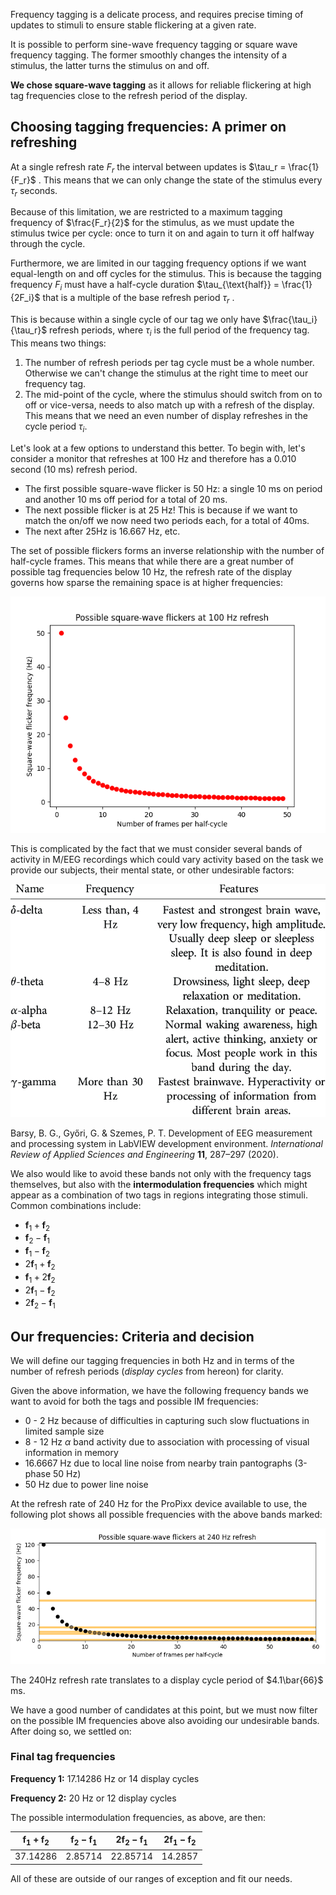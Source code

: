 Frequency tagging is a delicate process, and requires precise timing of updates to stimuli to ensure stable flickering at a given rate. 

It is possible to perform sine-wave frequency tagging or square wave frequency tagging. The former smoothly changes the intensity of a stimulus, the latter turns the stimulus on and off.

**We chose square-wave tagging** as it allows for reliable flickering at high tag frequencies close to the refresh period of the display. 

## Choosing tagging frequencies: A primer on refreshing

At a single refresh rate $F_r$ the interval between updates is $\tau_r = \frac{1}{F_r}$ . This means that we can only change the state of the stimulus every $\tau_r$ seconds.

Because of this limitation, we are restricted to a maximum tagging frequency of $\frac{F_r}{2}$ for the stimulus, as we must update the stimulus twice per cycle: once to turn it on and again to turn it off halfway through the cycle.

Furthermore, we are limited in our tagging frequency options if we want equal-length on and off cycles for the stimulus. This is because the tagging frequency $F_i$ must have a half-cycle duration $\tau_{\text{half}} = \frac{1}{2F_i}$ that is a multiple of the base refresh period $\tau_r$ .

This is because within a single cycle of our tag we only have $\frac{\tau_i}{\tau_r}$ refresh periods, where $\tau_i$ is the full period of the frequency tag. This means two things:
1. The number of refresh periods per tag cycle must be a whole number. Otherwise we can't change the stimulus at the right time to meet our frequency tag.
2. The mid-point of the cycle, where the stimulus should switch from on to off or vice-versa, needs to also match up with a refresh of the display. This means that we need an even number of display refreshes in the cycle period $\tau_i$.

Let's look at a few options to understand this better. To begin with, let's consider a monitor that refreshes at 100 Hz and therefore has a 0.010 second (10 ms) refresh period. 
- The first possible square-wave flicker is 50 Hz: a single 10 ms on period and another 10 ms off period for a total of 20 ms.
- The next possible flicker is at 25 Hz! This is because if we want to match the on/off we now need two periods each, for a total of 40ms.
- The next after 25Hz is 16.667 Hz, etc.

The set of possible flickers forms an inverse relationship with the number of half-cycle frames. This means that while there are a great number of possible tag frequencies below 10 Hz, the refresh rate of the display governs how sparse the remaining space is at higher frequencies:

![example 100Hz](../assets/sqwave_flicker_100Hz_example.png)

This is complicated by the fact that we must consider several bands of activity in M/EEG recordings which could vary activity based on the task we provide our subjects, their mental state, or other undesirable factors:

![MEEG Bands](../assets/Barsy_MEEG_Freqbands.png)

Barsy, B. G., Győri, G. & Szemes, P. T. Development of EEG measurement and processing system in LabVIEW development environment. _International Review of Applied Sciences and Engineering_ **11**, 287–297 (2020).

We also would like to avoid these bands not only with the frequency tags themselves, but also with the **intermodulation frequencies** which might appear as a combination of two tags in regions integrating those stimuli. Common combinations include:
- $\mathbf{f}_1 + \mathbf{f}_2$
- $\mathbf{f}_2 - \mathbf{f}_1$
- $\mathbf{f}_1 - \mathbf{f}_2$
- $2\mathbf{f}_1 + \mathbf{f}_2$
- $\mathbf{f}_1 + 2 \mathbf{f}_2$
- $2\mathbf{f}_1 - \mathbf{f}_2$
- $2\mathbf{f}_2 - \mathbf{f}_1$

## Our frequencies: Criteria and decision

We will define our tagging frequencies in both Hz and in terms of the number of refresh periods (_display cycles_ from hereon) for clarity.

Given the above information, we have the following frequency bands we want to avoid for both the tags and possible IM frequencies:
- 0 - 2 Hz because of difficulties in capturing such slow fluctuations in limited sample size
- 8 - 12 Hz $\alpha$ band activity due to association with processing of visual information in memory
- 16.6667 Hz due to local line noise from nearby train pantographs (3-phase 50 Hz)
- 50 Hz due to power line noise

At the refresh rate of 240 Hz for the ProPixx device available to use, the following plot shows all possible frequencies with the above bands marked:

![our 240Hz candidates](../assets/sqwave_flicker_240Hz_candidates.png)

The 240Hz refresh rate translates to a display cycle period of $4.1\bar{66}$ ms.

We have a good number of candidates at this point, but we must now filter on the possible IM frequencies above also avoiding our undesirable bands. After doing so, we settled on:

### Final tag frequencies
**Frequency 1:** 17.14286 Hz or 14 display cycles

**Frequency 2:** 20 Hz or 12 display cycles

The possible intermodulation frequencies, as above, are then:

| $\mathbf{f}_1 + \mathbf{f}_2$ | $\mathbf{f}_2 - \mathbf{f}_1$ | $2\mathbf{f}_2 - \mathbf{f}_1$ | $2\mathbf{f}_1 - \mathbf{f}_2$ |
| ----------------------------- | ----------------------------- | ------------------------------ | ------------------------------ |
| 37.14286                      | 2.85714                       | 22.85714                       | 14.2857                        |


All of these are outside of our ranges of exception and fit our needs.

